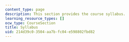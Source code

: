 ```yaml
---
content_type: page
description: This section provides the course syllabus.
learning_resource_types: []
ocw_type: CourseSection
title: Syllabus
uid: 214d39c0-3504-aa7b-fc04-e598802fbd82
---
```

